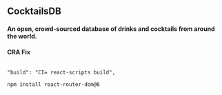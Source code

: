 ## CocktailsDB
#### An open, crowd-sourced database of drinks and cocktails from around the world.

#### CRA Fix

```

"build": "CI= react-scripts build",

```

```sh
npm install react-router-dom@6
```
